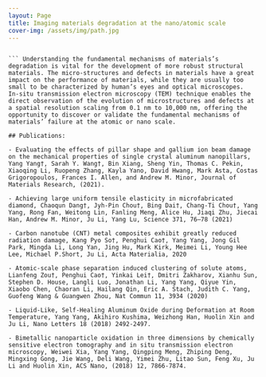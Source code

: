 ```yaml
---
layout: Page
title: Imaging materials degradation at the nano/atomic scale
cover-img: /assets/img/path.jpg
---
```


``` The degradation of structural materials under harsh environments, such as high temperature, corrosion, radiation damage and mechanical deformation, may lead to a series of problems impacting the society and economy. For example, rust induced by corrosion is one of the main causes of bridge accidents. For another example, the hydrogen generated by the water-side high-temperature oxidation of zirconium alloy led to the explosions in the Fukushima accident.

``` Understanding the fundamental mechanisms of materials’s degradation is vital for the development of more robust structural materials. The micro-structures and defects in materials have a great impact on the performance of materials, while they are usually too small to be characterized by human’s eyes and optical microscopes.  In-situ transmission electron microscopy (TEM) technique enables the direct observation of the evolution of microstructures and defects at a spatial resolution scaling from 0.1 nm to 10,000 nm, offering the opportunity to discover or validate the fundamental mechanisms of materials’ failure at the atomic or nano scale.

## Publications:

- Evaluating the effects of pillar shape and gallium ion beam damage on the mechanical properties of single crystal aluminum nanopillars, Yang Yang†, Sarah Y. Wang†, Bin Xiang, Sheng Yin, Thomas C. Pekin, Xiaoqing Li, Ruopeng Zhang, Kayla Yano, David Hwang, Mark Asta, Costas Grigoropoulos, Frances I. Allen, and Andrew M. Minor, Journal of Materials Research, (2021). 

- Achieving large uniform tensile elasticity in microfabricated diamond, Chaoqun Dang†, Jyh-Pin Chou†, Bing Dai†, Chang-Ti Chou†, Yang Yang, Rong Fan, Weitong Lin, Fanling Meng, Alice Hu, Jiaqi Zhu, Jiecai Han, Andrew M. Minor, Ju Li, Yang Lu, Science 371, 76–78 (2021)

- Carbon nanotube (CNT) metal composites exhibit greatly reduced radiation damage, Kang Pyo So†, Penghui Cao†, Yang Yang, Jong Gil Park, Mingda Li, Long Yan, Jing Hu, Mark Kirk, Meimei Li, Young Hee Lee, Michael P.Short, Ju Li, Acta Materialia, 2020

- Atomic-scale phase separation induced clustering of solute atoms, Lianfeng Zou†, Penghui Cao†, Yinkai Lei†, Dmitri Zakharov, Xianhu Sun, Stephen D. House, Langli Luo, Jonathan Li, Yang Yang, Qiyue Yin, Xiaobo Chen, Chaoran Li, Hailang Qin, Eric A. Stach, Judith C. Yang, Guofeng Wang & Guangwen Zhou, Nat Commun 11, 3934 (2020)

- Liquid-Like, Self-Healing Aluminum Oxide during Deformation at Room Temperature, Yang Yang, Akihiro Kushima, Weizhong Han, Huolin Xin and Ju Li, Nano Letters 18 (2018) 2492-2497.

- Bimetallic nanoparticle oxidation in three dimensions by chemically sensitive electron tomography and in situ transmission electron microscopy, Weiwei Xia, Yang Yang, Qingping Meng, Zhiping Deng, Mingxing Gong, Jie Wang, Deli Wang, Yimei Zhu, Litao Sun, Feng Xu, Ju Li and Huolin Xin, ACS Nano, (2018) 12, 7866-7874.
